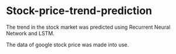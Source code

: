 # Stock-price-trend-prediction

The trend in the stock market was predicted using Recurrent Neural Network and LSTM.


The data of google stock price was made into use.
